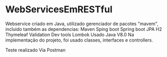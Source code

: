 # WebServicesEmRESTful
Webservice criado em Java, utilizado gerenciador de pacotes "mavem", incluido também as dependencias:
Maven
Sping boot
Spring boot JPA
H2
Thymeleaf
Validation
Dev tools
Lombok
Usado Java V8.0
Na implementação do projeto, foi usado classes, interfaces e controllers.

Teste realizado Via Postman
